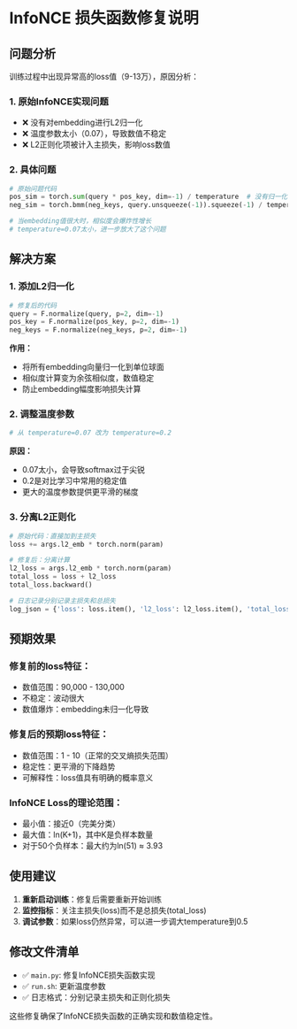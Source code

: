 # InfoNCE 损失函数修复说明

## 问题分析

训练过程中出现异常高的loss值（9-13万），原因分析：

### 1. **原始InfoNCE实现问题**
- ❌ 没有对embedding进行L2归一化
- ❌ 温度参数太小（0.07），导致数值不稳定
- ❌ L2正则化项被计入主损失，影响loss数值

### 2. **具体问题**
```python
# 原始问题代码
pos_sim = torch.sum(query * pos_key, dim=-1) / temperature  # 没有归一化
neg_sim = torch.bmm(neg_keys, query.unsqueeze(-1)).squeeze(-1) / temperature

# 当embedding值很大时，相似度会爆炸性增长
# temperature=0.07太小，进一步放大了这个问题
```

## 解决方案

### 1. **添加L2归一化**
```python
# 修复后的代码
query = F.normalize(query, p=2, dim=-1)
pos_key = F.normalize(pos_key, p=2, dim=-1) 
neg_keys = F.normalize(neg_keys, p=2, dim=-1)
```

**作用：**
- 将所有embedding向量归一化到单位球面
- 相似度计算变为余弦相似度，数值稳定
- 防止embedding幅度影响损失计算

### 2. **调整温度参数**
```python
# 从 temperature=0.07 改为 temperature=0.2
```

**原因：**
- 0.07太小，会导致softmax过于尖锐
- 0.2是对比学习中常用的稳定值
- 更大的温度参数提供更平滑的梯度

### 3. **分离L2正则化**
```python
# 原始代码：直接加到主损失
loss += args.l2_emb * torch.norm(param)

# 修复后：分离计算
l2_loss = args.l2_emb * torch.norm(param)
total_loss = loss + l2_loss
total_loss.backward()

# 日志记录分别记录主损失和总损失
log_json = {'loss': loss.item(), 'l2_loss': l2_loss.item(), 'total_loss': total_loss.item()}
```

## 预期效果

### 修复前的loss特征：
- 数值范围：90,000 - 130,000
- 不稳定：波动很大
- 数值爆炸：embedding未归一化导致

### 修复后的预期loss特征：
- 数值范围：1 - 10（正常的交叉熵损失范围）
- 稳定性：更平滑的下降趋势
- 可解释性：loss值具有明确的概率意义

### InfoNCE Loss的理论范围：
- 最小值：接近0（完美分类）
- 最大值：ln(K+1)，其中K是负样本数量
- 对于50个负样本：最大约为ln(51) ≈ 3.93

## 使用建议

1. **重新启动训练**：修复后需要重新开始训练
2. **监控指标**：关注主损失(loss)而不是总损失(total_loss)
3. **调试参数**：如果loss仍然异常，可以进一步调大temperature到0.5

## 修改文件清单

- ✅ `main.py`: 修复InfoNCE损失函数实现
- ✅ `run.sh`: 更新温度参数
- ✅ 日志格式：分别记录主损失和正则化损失

这些修复确保了InfoNCE损失函数的正确实现和数值稳定性。
